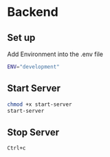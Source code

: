 # Backend

## Set up

Add Environment into the .env file

```bash
ENV="development"
```

## Start Server

```bash
chmod +x start-server
start-server
```

## Stop Server

```bash
Ctrl+c
```
